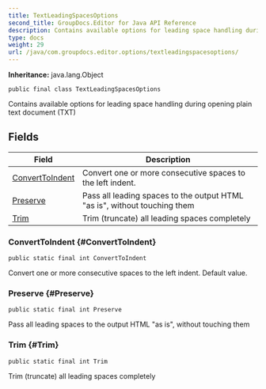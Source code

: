 ```yaml
---
title: TextLeadingSpacesOptions
second_title: GroupDocs.Editor for Java API Reference
description: Contains available options for leading space handling during opening plain text document TXT
type: docs
weight: 29
url: /java/com.groupdocs.editor.options/textleadingspacesoptions/
---
```

**Inheritance:**
java.lang.Object
```
public final class TextLeadingSpacesOptions
```

Contains available options for leading space handling during opening plain text document (TXT)
## Fields

| Field | Description |
| --- | --- |
| [ConvertToIndent](#ConvertToIndent) | Convert one or more consecutive spaces to the left indent. |
| [Preserve](#Preserve) | Pass all leading spaces to the output HTML "as is", without touching them |
| [Trim](#Trim) | Trim (truncate) all leading spaces completely |
### ConvertToIndent {#ConvertToIndent}
```
public static final int ConvertToIndent
```


Convert one or more consecutive spaces to the left indent. Default value.

### Preserve {#Preserve}
```
public static final int Preserve
```


Pass all leading spaces to the output HTML "as is", without touching them

### Trim {#Trim}
```
public static final int Trim
```


Trim (truncate) all leading spaces completely

